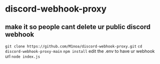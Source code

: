 # discord-webhook-proxy
## make it so people cant delete ur public discord webhook


```git clone https://github.com/M1noa/discord-webhook-proxy.git```
```cd discord-webhook-proxy-main```
```npm install```
edit the .env to have ur webhook url
```node index.js```
